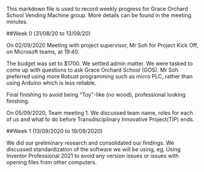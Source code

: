 This markdown file is used to record weekly progress for Grace Orchard School Vending Machine group. More details can be found in the meeting minutes.

##Week 0 (31/08/20 to 13/09/20)

On 02/09/2020 Meeting with project supervisor, Mr Soh for Project Kick Off, on Microsoft teams, at 19:40.

The budget was set to $1700. We settled admin matter. We were tasked to come up with questions to ask Grace Orchard School (GOS). Mr Soh preferred using more Robust programming such as micro PLC, rather than using Arduino which is less reliable. 

Final finishing to avoid being "Toy"-like (no wood), professional looking finishing.

On 05/09/2020, Team meeting 1.
We discussed team name, roles for each of us and what to do before Transdisciplinary Innovative Project(TIP) ends.  

##Week 1 (13/09/2020 to 19/09/2020)

We did our preliminary research and consolidated our findings. We discussed standardization of the software we will be using, eg, Using Inventor Professional 2021 to avoid any version issues or issues with opening files from other computers.


